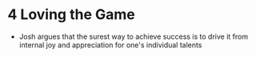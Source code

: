 # 4 Loving the Game

* Josh argues that the surest way to achieve success is to drive it from internal joy and appreciation for one's individual talents
